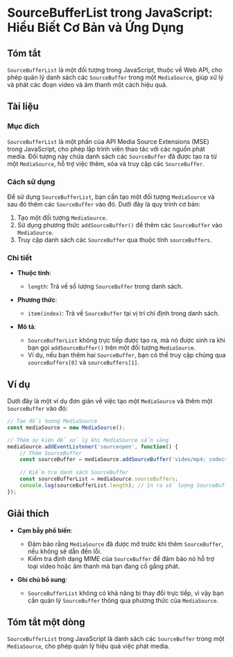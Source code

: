 <!--
Meta Description: # SourceBufferList trong JavaScript: Hiểu Biết Cơ Bản và Ứng Dụng ## Tóm tắt `SourceBufferList` là một đối tượng trong JavaScript, thuộc về Web API, c...
Meta Keywords: sourcebuffer, mediasource, một, sourcebufferlist, các
-->

# SourceBufferList trong JavaScript: Hiểu Biết Cơ Bản và Ứng Dụng

## Tóm tắt
`SourceBufferList` là một đối tượng trong JavaScript, thuộc về Web API, cho phép quản lý danh sách các `SourceBuffer` trong một `MediaSource`, giúp xử lý và phát các đoạn video và âm thanh một cách hiệu quả.

## Tài liệu
### Mục đích
`SourceBufferList` là một phần của API Media Source Extensions (MSE) trong JavaScript, cho phép lập trình viên thao tác với các nguồn phát media. Đối tượng này chứa danh sách các `SourceBuffer` đã được tạo ra từ một `MediaSource`, hỗ trợ việc thêm, xóa và truy cập các `SourceBuffer`.

### Cách sử dụng
Để sử dụng `SourceBufferList`, bạn cần tạo một đối tượng `MediaSource` và sau đó thêm các `SourceBuffer` vào đó. Dưới đây là quy trình cơ bản:

1. Tạo một đối tượng `MediaSource`.
2. Sử dụng phương thức `addSourceBuffer()` để thêm các `SourceBuffer` vào `MediaSource`.
3. Truy cập danh sách các `SourceBuffer` qua thuộc tính `sourceBuffers`.

### Chi tiết
- **Thuộc tính**: 
  - `length`: Trả về số lượng `SourceBuffer` trong danh sách.
  
- **Phương thức**:
  - `item(index)`: Trả về `SourceBuffer` tại vị trí chỉ định trong danh sách.
  
- **Mô tả**: 
  - `SourceBufferList` không trực tiếp được tạo ra, mà nó được sinh ra khi bạn gọi `addSourceBuffer()` trên một đối tượng `MediaSource`. 
  - Ví dụ, nếu bạn thêm hai `SourceBuffer`, bạn có thể truy cập chúng qua `sourceBuffers[0]` và `sourceBuffers[1]`.

## Ví dụ
Dưới đây là một ví dụ đơn giản về việc tạo một `MediaSource` và thêm một `SourceBuffer` vào đó:

```javascript
// Tạo đối tượng MediaSource
const mediaSource = new MediaSource();

// Thêm sự kiện để xử lý khi MediaSource sẵn sàng
mediaSource.addEventListener('sourceopen', function() {
    // Thêm SourceBuffer
    const sourceBuffer = mediaSource.addSourceBuffer('video/mp4; codecs="avc1.64001E, mp4a.40.2"');
    
    // Kiểm tra danh sách SourceBuffer
    const sourceBufferList = mediaSource.sourceBuffers;
    console.log(sourceBufferList.length); // In ra số lượng SourceBuffer
});
```

## Giải thích
- **Cạm bẫy phổ biến**: 
  - Đảm bảo rằng `MediaSource` đã được mở trước khi thêm `SourceBuffer`, nếu không sẽ dẫn đến lỗi.
  - Kiểm tra định dạng MIME của `SourceBuffer` để đảm bảo nó hỗ trợ loại video hoặc âm thanh mà bạn đang cố gắng phát.

- **Ghi chú bổ sung**: 
  - `SourceBufferList` không có khả năng bị thay đổi trực tiếp, vì vậy bạn cần quản lý `SourceBuffer` thông qua phương thức của `MediaSource`.

## Tóm tắt một dòng
`SourceBufferList` trong JavaScript là danh sách các `SourceBuffer` trong một `MediaSource`, cho phép quản lý hiệu quả việc phát media.